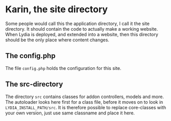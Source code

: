 Karin, the site directory
=========================

Some people would call this the application directory, I call it the site directory. It should 
contain the code to actually make a working website. When Lydia is deployed, and extended into a 
website, then this directory should be the only place where content changes.

The config.php
---------------
The file `config.php` holds the configuration for this site.


The src-directory
-----------------

The directory `src` contains classes for addon controllers, models and more. The autoloader looks here first
for a class file, before it moves on to look in `LYDIA_INSTALL_PATH/src`. It is therefore possible
to replace core-classes with your own version, just use same classname and place it here.